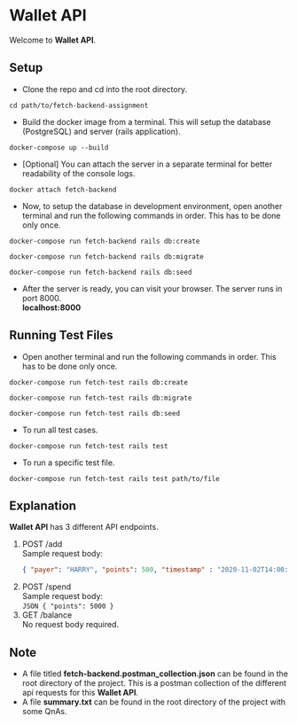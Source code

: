# Wallet API
  
Welcome to **Wallet API**. 
  
## Setup
  
 - Clone the repo and cd into the root directory.  
 ```shell
 cd path/to/fetch-backend-assignment
 ```  
 - Build the docker image from a terminal. This will setup the database (PostgreSQL) and server (rails application).  
 ```shell
 docker-compose up --build
 ```  
 - [Optional] You can attach the server in a separate terminal for better readability of the console logs.  
 ```shell
 docker attach fetch-backend
 ```  
 - Now, to setup the database in development environment, open another terminal and run the following commands in order. This has to be done only once.  
 ```shell
 docker-compose run fetch-backend rails db:create
  
 docker-compose run fetch-backend rails db:migrate
  
 docker-compose run fetch-backend rails db:seed
 ```  
 - After the server is ready, you can visit your browser. The server runs in port 8000.  
 **localhost:8000**  
  
## Running Test Files
  
- Open another terminal and run the following commands in order. This has to be done only once.  
 ```shell
 docker-compose run fetch-test rails db:create
 ```  

 ```shell
 docker-compose run fetch-test rails db:migrate
 ```  
 ```shell
 docker-compose run fetch-test rails db:seed
 ```  
- To run all test cases.  
 ```shell
 docker-compose run fetch-test rails test
 ```  
- To run a specific test file.  
 ```shell
 docker-compose run fetch-test rails test path/to/file
 ```  

## Explanation  
  
**Wallet API** has 3 different API endpoints.  

 1.  POST /add  
		Sample request body:   
		```JSON
		{ "payer": "HARRY", "points": 500, "timestamp" : "2020-11-02T14:00:00Z" }
		```  
 2.  POST /spend  
		 Sample request body:  
		 ```JSON
		 { "points": 5000 }
		 ```  
 3.  GET /balance  
		 No request body required.  

## Note
  
- A file titled **fetch-backend.postman_collection.json** can be found in the root directory of the project. This is  a postman collection of the different api requests for this **Wallet API**.  
- A file **summary.txt** can be found in the root directory of the project with some QnAs.  

